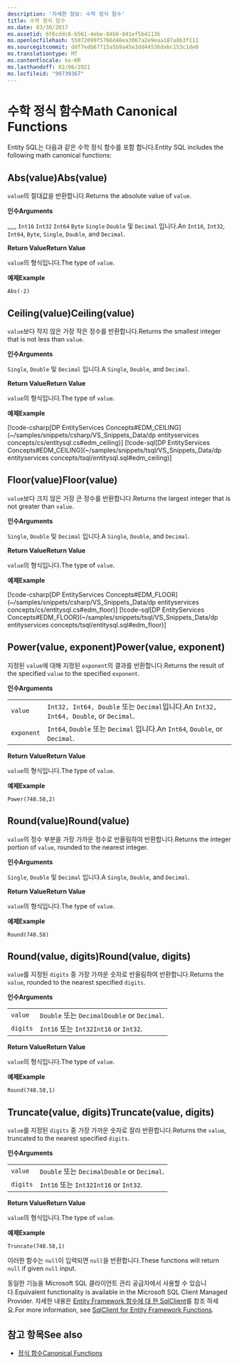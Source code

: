 ```yaml
---
description: '자세한 정보: 수학 정식 함수'
title: 수학 정식 함수
ms.date: 03/30/2017
ms.assetid: 6f6cddc6-b561-4ebe-84b6-841ef5b4113b
ms.openlocfilehash: 55072099f5766d48ea3067a2e9eaa187a8b3f111
ms.sourcegitcommit: ddf7edb67715a5b9a45e3dd44536dabc153c1de0
ms.translationtype: MT
ms.contentlocale: ko-KR
ms.lasthandoff: 02/06/2021
ms.locfileid: "99739367"
---
```

# <a name="math-canonical-functions"></a><span data-ttu-id="b6a6f-103">수학 정식 함수</span><span class="sxs-lookup"><span data-stu-id="b6a6f-103">Math Canonical Functions</span></span>

<span data-ttu-id="b6a6f-104">Entity SQL는 다음과 같은 수학 정식 함수를 포함 합니다.</span><span class="sxs-lookup"><span data-stu-id="b6a6f-104">Entity SQL includes the following math canonical functions:</span></span>
  
## <a name="absvalue"></a><span data-ttu-id="b6a6f-105">Abs(value)</span><span class="sxs-lookup"><span data-stu-id="b6a6f-105">Abs(value)</span></span>

<span data-ttu-id="b6a6f-106">`value`의 절대값을 반환합니다.</span><span class="sxs-lookup"><span data-stu-id="b6a6f-106">Returns the absolute value of `value`.</span></span>

<span data-ttu-id="b6a6f-107">**인수**</span><span class="sxs-lookup"><span data-stu-id="b6a6f-107">**Arguments**</span></span>

<span data-ttu-id="b6a6f-108">,,,,, `Int16` `Int32` `Int64` `Byte` `Single` `Double` 및 `Decimal` 입니다.</span><span class="sxs-lookup"><span data-stu-id="b6a6f-108">An `Int16`, `Int32`, `Int64`, `Byte`, `Single`, `Double`, and `Decimal`.</span></span>

<span data-ttu-id="b6a6f-109">**Return Value**</span><span class="sxs-lookup"><span data-stu-id="b6a6f-109">**Return Value**</span></span>

<span data-ttu-id="b6a6f-110">`value`의 형식입니다.</span><span class="sxs-lookup"><span data-stu-id="b6a6f-110">The type of `value`.</span></span>

<span data-ttu-id="b6a6f-111">**예제**</span><span class="sxs-lookup"><span data-stu-id="b6a6f-111">**Example**</span></span>

`Abs(-2)`

## <a name="ceilingvalue"></a><span data-ttu-id="b6a6f-112">Ceiling(value)</span><span class="sxs-lookup"><span data-stu-id="b6a6f-112">Ceiling(value)</span></span>

<span data-ttu-id="b6a6f-113">`value`보다 작지 않은 가장 작은 정수를 반환합니다.</span><span class="sxs-lookup"><span data-stu-id="b6a6f-113">Returns the smallest integer that is not less than `value`.</span></span>

<span data-ttu-id="b6a6f-114">**인수**</span><span class="sxs-lookup"><span data-stu-id="b6a6f-114">**Arguments**</span></span>

<span data-ttu-id="b6a6f-115">`Single`, `Double` 및 `Decimal` 입니다.</span><span class="sxs-lookup"><span data-stu-id="b6a6f-115">A `Single`, `Double`, and `Decimal`.</span></span>

<span data-ttu-id="b6a6f-116">**Return Value**</span><span class="sxs-lookup"><span data-stu-id="b6a6f-116">**Return Value**</span></span>

<span data-ttu-id="b6a6f-117">`value`의 형식입니다.</span><span class="sxs-lookup"><span data-stu-id="b6a6f-117">The type of `value`.</span></span>

<span data-ttu-id="b6a6f-118">**예제**</span><span class="sxs-lookup"><span data-stu-id="b6a6f-118">**Example**</span></span>

[!code-csharp[DP EntityServices Concepts#EDM_CEILING](~/samples/snippets/csharp/VS_Snippets_Data/dp entityservices concepts/cs/entitysql.cs#edm_ceiling)]
[!code-sql[DP EntityServices Concepts#EDM_CEILING](~/samples/snippets/tsql/VS_Snippets_Data/dp entityservices concepts/tsql/entitysql.sql#edm_ceiling)]

## <a name="floorvalue"></a><span data-ttu-id="b6a6f-119">Floor(value)</span><span class="sxs-lookup"><span data-stu-id="b6a6f-119">Floor(value)</span></span>

<span data-ttu-id="b6a6f-120">`value`보다 크지 않은 가장 큰 정수를 반환합니다.</span><span class="sxs-lookup"><span data-stu-id="b6a6f-120">Returns the largest integer that is not greater than `value`.</span></span>

<span data-ttu-id="b6a6f-121">**인수**</span><span class="sxs-lookup"><span data-stu-id="b6a6f-121">**Arguments**</span></span>

<span data-ttu-id="b6a6f-122">`Single`, `Double` 및 `Decimal` 입니다.</span><span class="sxs-lookup"><span data-stu-id="b6a6f-122">A `Single`, `Double`, and `Decimal`.</span></span>

<span data-ttu-id="b6a6f-123">**Return Value**</span><span class="sxs-lookup"><span data-stu-id="b6a6f-123">**Return Value**</span></span>

<span data-ttu-id="b6a6f-124">`value`의 형식입니다.</span><span class="sxs-lookup"><span data-stu-id="b6a6f-124">The type of `value`.</span></span>

<span data-ttu-id="b6a6f-125">**예제**</span><span class="sxs-lookup"><span data-stu-id="b6a6f-125">**Example**</span></span>

[!code-csharp[DP EntityServices Concepts#EDM_FLOOR](~/samples/snippets/csharp/VS_Snippets_Data/dp entityservices concepts/cs/entitysql.cs#edm_floor)]
[!code-sql[DP EntityServices Concepts#EDM_FLOOR](~/samples/snippets/tsql/VS_Snippets_Data/dp entityservices concepts/tsql/entitysql.sql#edm_floor)]

## <a name="powervalue-exponent"></a><span data-ttu-id="b6a6f-126">Power(value, exponent)</span><span class="sxs-lookup"><span data-stu-id="b6a6f-126">Power(value, exponent)</span></span>

<span data-ttu-id="b6a6f-127">지정된 `value`에 대해 지정된 `exponent`의 결과를 반환합니다.</span><span class="sxs-lookup"><span data-stu-id="b6a6f-127">Returns the result of the specified `value` to the specified `exponent`.</span></span>

<span data-ttu-id="b6a6f-128">**인수**</span><span class="sxs-lookup"><span data-stu-id="b6a6f-128">**Arguments**</span></span>

|  |  |
|--|--|
|`value` | <span data-ttu-id="b6a6f-129">`Int32, Int64, Double` 또는 `Decimal`입니다.</span><span class="sxs-lookup"><span data-stu-id="b6a6f-129">An `Int32, Int64, Double`, or `Decimal`.</span></span> |
|`exponent` | <span data-ttu-id="b6a6f-130">`Int64`, `Double` 또는 `Decimal` 입니다.</span><span class="sxs-lookup"><span data-stu-id="b6a6f-130">An `Int64`, `Double`, or `Decimal`.</span></span> |

<span data-ttu-id="b6a6f-131">**Return Value**</span><span class="sxs-lookup"><span data-stu-id="b6a6f-131">**Return Value**</span></span>

<span data-ttu-id="b6a6f-132">`value`의 형식입니다.</span><span class="sxs-lookup"><span data-stu-id="b6a6f-132">The type of `value`.</span></span>

<span data-ttu-id="b6a6f-133">**예제**</span><span class="sxs-lookup"><span data-stu-id="b6a6f-133">**Example**</span></span>

`Power(748.58,2)`

## <a name="roundvalue"></a><span data-ttu-id="b6a6f-134">Round(value)</span><span class="sxs-lookup"><span data-stu-id="b6a6f-134">Round(value)</span></span>

<span data-ttu-id="b6a6f-135">`value`의 정수 부분을 가장 가까운 정수로 반올림하여 반환합니다.</span><span class="sxs-lookup"><span data-stu-id="b6a6f-135">Returns the integer portion of `value`, rounded to the nearest integer.</span></span>

<span data-ttu-id="b6a6f-136">**인수**</span><span class="sxs-lookup"><span data-stu-id="b6a6f-136">**Arguments**</span></span>

<span data-ttu-id="b6a6f-137">`Single`, `Double` 및 `Decimal` 입니다.</span><span class="sxs-lookup"><span data-stu-id="b6a6f-137">A `Single`, `Double`, and `Decimal`.</span></span>

<span data-ttu-id="b6a6f-138">**Return Value**</span><span class="sxs-lookup"><span data-stu-id="b6a6f-138">**Return Value**</span></span>

<span data-ttu-id="b6a6f-139">`value`의 형식입니다.</span><span class="sxs-lookup"><span data-stu-id="b6a6f-139">The type of `value`.</span></span>

<span data-ttu-id="b6a6f-140">**예제**</span><span class="sxs-lookup"><span data-stu-id="b6a6f-140">**Example**</span></span>

`Round(748.58)`

## <a name="roundvalue-digits"></a><span data-ttu-id="b6a6f-141">Round(value, digits)</span><span class="sxs-lookup"><span data-stu-id="b6a6f-141">Round(value, digits)</span></span>

<span data-ttu-id="b6a6f-142">`value`를 지정된 `digits` 중 가장 가까운 숫자로 반올림하여 반환합니다.</span><span class="sxs-lookup"><span data-stu-id="b6a6f-142">Returns the `value`, rounded to the nearest specified `digits`.</span></span>

<span data-ttu-id="b6a6f-143">**인수**</span><span class="sxs-lookup"><span data-stu-id="b6a6f-143">**Arguments**</span></span>

|  |  |
|--|--|
|`value`|<span data-ttu-id="b6a6f-144">`Double` 또는 `Decimal`</span><span class="sxs-lookup"><span data-stu-id="b6a6f-144">`Double` or `Decimal`.</span></span>|
|`digits`|<span data-ttu-id="b6a6f-145">`Int16` 또는 `Int32`</span><span class="sxs-lookup"><span data-stu-id="b6a6f-145">`Int16` or `Int32`.</span></span>|

<span data-ttu-id="b6a6f-146">**Return Value**</span><span class="sxs-lookup"><span data-stu-id="b6a6f-146">**Return Value**</span></span>

<span data-ttu-id="b6a6f-147">`value`의 형식입니다.</span><span class="sxs-lookup"><span data-stu-id="b6a6f-147">The type of `value`.</span></span>

<span data-ttu-id="b6a6f-148">**예제**</span><span class="sxs-lookup"><span data-stu-id="b6a6f-148">**Example**</span></span>

`Round(748.58,1)`

## <a name="truncatevalue-digits"></a><span data-ttu-id="b6a6f-149">Truncate(value, digits)</span><span class="sxs-lookup"><span data-stu-id="b6a6f-149">Truncate(value, digits)</span></span>

<span data-ttu-id="b6a6f-150">`value`를 지정된 `digits` 중 가장 가까운 숫자로 잘라 반환합니다.</span><span class="sxs-lookup"><span data-stu-id="b6a6f-150">Returns the `value`, truncated to the nearest specified `digits`.</span></span>

<span data-ttu-id="b6a6f-151">**인수**</span><span class="sxs-lookup"><span data-stu-id="b6a6f-151">**Arguments**</span></span>

|  |  |
|--|--|
|`value`|<span data-ttu-id="b6a6f-152">`Double` 또는 `Decimal`</span><span class="sxs-lookup"><span data-stu-id="b6a6f-152">`Double` or `Decimal`.</span></span>|
|`digits`|<span data-ttu-id="b6a6f-153">`Int16` 또는 `Int32`</span><span class="sxs-lookup"><span data-stu-id="b6a6f-153">`Int16` or `Int32`.</span></span>|

<span data-ttu-id="b6a6f-154">**Return Value**</span><span class="sxs-lookup"><span data-stu-id="b6a6f-154">**Return Value**</span></span>

<span data-ttu-id="b6a6f-155">`value`의 형식입니다.</span><span class="sxs-lookup"><span data-stu-id="b6a6f-155">The type of `value`.</span></span>

<span data-ttu-id="b6a6f-156">**예제**</span><span class="sxs-lookup"><span data-stu-id="b6a6f-156">**Example**</span></span>

`Truncate(748.58,1)`  
  
 <span data-ttu-id="b6a6f-157">이러한 함수는 `null`이 입력되면 `null`을 반환합니다.</span><span class="sxs-lookup"><span data-stu-id="b6a6f-157">These functions will return `null` if given `null` input.</span></span>  
  
 <span data-ttu-id="b6a6f-158">동일한 기능을 Microsoft SQL 클라이언트 관리 공급자에서 사용할 수 있습니다.</span><span class="sxs-lookup"><span data-stu-id="b6a6f-158">Equivalent functionality is available in the Microsoft SQL Client Managed Provider.</span></span> <span data-ttu-id="b6a6f-159">자세한 내용은 [Entity Framework 함수에 대 한 SqlClient](../sqlclient-for-ef-functions.md)를 참조 하세요.</span><span class="sxs-lookup"><span data-stu-id="b6a6f-159">For more information, see [SqlClient for Entity Framework Functions](../sqlclient-for-ef-functions.md).</span></span>  
  
## <a name="see-also"></a><span data-ttu-id="b6a6f-160">참고 항목</span><span class="sxs-lookup"><span data-stu-id="b6a6f-160">See also</span></span>

- [<span data-ttu-id="b6a6f-161">정식 함수</span><span class="sxs-lookup"><span data-stu-id="b6a6f-161">Canonical Functions</span></span>](canonical-functions.md)

